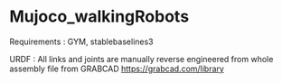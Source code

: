 # Mujoco_walkingRobots

Requirements : GYM, stablebaselines3

URDF : All links and joints are manually reverse engineered from whole assembly file from GRABCAD
https://grabcad.com/library
